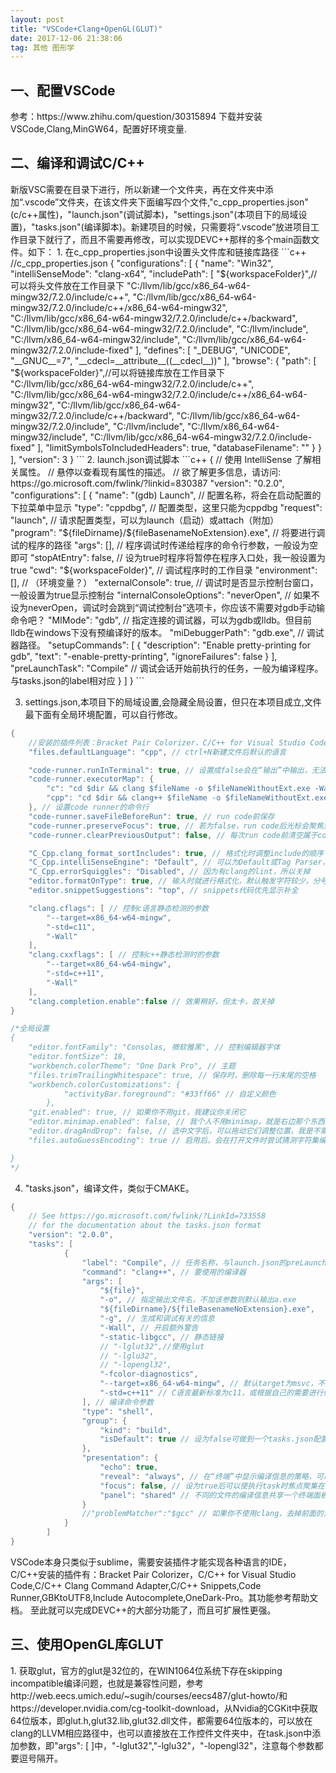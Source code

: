 ```yaml
---
layout: post
title: "VSCode+Clang+OpenGL(GLUT)"
date: 2017-12-06 21:38:06
tag: 其他 图形学
---
```

<h2>一、配置VSCode</h2>
参考：https://www.zhihu.com/question/30315894
下载并安装VSCode,Clang,MinGW64，配置好环境变量.</br>

<h2>二、编译和调试C/C++</h2>
新版VSC需要在目录下进行，所以新建一个文件夹，再在文件夹中添加“.vscode”文件夹，在该文件夹下面编写四个文件,"c_cpp_properties.json"(c/c++属性)，"launch.json"(调试脚本)，"settings.json"(本项目下的局域设置)，"tasks.json"(编译脚本)。新建项目的时候，只需要将“.vscode”放进项目工作目录下就行了，而且不需要再修改，可以实现DEVC++那样的多个main函数文件。如下：
1. 在c_cpp_properties.json中设置头文件库和链接库路径
```c++
//c_cpp_properties.json
{
    "configurations": [
        {
            "name": "Win32",
            "intelliSenseMode": "clang-x64",
            "includePath": [
                "${workspaceFolder}",//可以将头文件放在工作目录下
                "C:/llvm/lib/gcc/x86_64-w64-mingw32/7.2.0/include/c++",
                "C:/llvm/lib/gcc/x86_64-w64-mingw32/7.2.0/include/c++/x86_64-w64-mingw32",
                "C:/llvm/lib/gcc/x86_64-w64-mingw32/7.2.0/include/c++/backward",
                "C:/llvm/lib/gcc/x86_64-w64-mingw32/7.2.0/include",
                "C:/llvm/include",
                "C:/llvm/x86_64-w64-mingw32/include",
                "C:/llvm/lib/gcc/x86_64-w64-mingw32/7.2.0/include-fixed"
            ],
            "defines": [
                "_DEBUG",
                "UNICODE",
                "__GNUC__=7",
                "__cdecl=__attribute__((__cdecl__))"
            ],
            "browse": {
                "path": [
                    "${workspaceFolder}",//可以将链接库放在工作目录下
                    "C:/llvm/lib/gcc/x86_64-w64-mingw32/7.2.0/include/c++",
                    "C:/llvm/lib/gcc/x86_64-w64-mingw32/7.2.0/include/c++/x86_64-w64-mingw32",
                    "C:/llvm/lib/gcc/x86_64-w64-mingw32/7.2.0/include/c++/backward",
                    "C:/llvm/lib/gcc/x86_64-w64-mingw32/7.2.0/include",
                    "C:/llvm/include",
                    "C:/llvm/x86_64-w64-mingw32/include",
                    "C:/llvm/lib/gcc/x86_64-w64-mingw32/7.2.0/include-fixed"
                ],
                "limitSymbolsToIncludedHeaders": true,
                "databaseFilename": ""
            }
        }
    ],
    "version": 3
}
```
2. launch.json调试脚本
```c++
{
    // 使用 IntelliSense 了解相关属性。
    // 悬停以查看现有属性的描述。
    // 欲了解更多信息，请访问: https://go.microsoft.com/fwlink/?linkid=830387
    "version": "0.2.0",
    "configurations":
    [
        {
            "name": "(gdb) Launch", // 配置名称，将会在启动配置的下拉菜单中显示
            "type": "cppdbg", // 配置类型，这里只能为cppdbg
            "request": "launch", // 请求配置类型，可以为launch（启动）或attach（附加）
            "program": "${fileDirname}/${fileBasenameNoExtension}.exe", // 将要进行调试的程序的路径
            "args": [], // 程序调试时传递给程序的命令行参数，一般设为空即可
            "stopAtEntry": false, // 设为true时程序将暂停在程序入口处，我一般设置为true
            "cwd": "${workspaceFolder}", // 调试程序时的工作目录
            "environment": [], // （环境变量？）
            "externalConsole": true, // 调试时是否显示控制台窗口，一般设置为true显示控制台
            "internalConsoleOptions": "neverOpen", // 如果不设为neverOpen，调试时会跳到“调试控制台”选项卡，你应该不需要对gdb手动输命令吧？
            "MIMode": "gdb", // 指定连接的调试器，可以为gdb或lldb。但目前lldb在windows下没有预编译好的版本。
            "miDebuggerPath": "gdb.exe", // 调试器路径。
            "setupCommands": [
                {
                    "description": "Enable pretty-printing for gdb",
                    "text": "-enable-pretty-printing",
                    "ignoreFailures": false
                }
            ],
            "preLaunchTask": "Compile" // 调试会话开始前执行的任务，一般为编译程序。与tasks.json的label相对应
        }
    ]
}
```

3. settings.json,本项目下的局域设置,会隐藏全局设置，但只在本项目成立,文件最下面有全局环境配置，可以自行修改。
```c++
{
    //安装的插件列表：Bracket Pair Colorizer，C/C++ for Visual Studio Code,C/C++ Clang Command Adapter,C/C++ Snippets,Code Runner,GBKtoUTF8,Include Autocomplete,OneDark-Pro,Python
    "files.defaultLanguage": "cpp", // ctrl+N新建文件后默认的语言

    "code-runner.runInTerminal": true, // 设置成false会在“输出”中输出，无法交互
    "code-runner.executorMap": {
        "c": "cd $dir && clang $fileName -o $fileNameWithoutExt.exe -Wall -g -Og -static-libgcc -fcolor-diagnostics --target=x86_64-w64-mingw -std=c11 && $dir$fileNameWithoutExt",
        "cpp": "cd $dir && clang++ $fileName -o $fileNameWithoutExt.exe -Wall -g -Og -static-libgcc -fcolor-diagnostics --target=x86_64-w64-mingw -std=c++17 && $dir$fileNameWithoutExt"
    }, // 设置code runner的命令行
    "code-runner.saveFileBeforeRun": true, // run code前保存
    "code-runner.preserveFocus": true, // 若为false，run code后光标会聚焦到终端上。如果需要频繁输入数据可设为false
    "code-runner.clearPreviousOutput": false, // 每次run code前清空属于code runner的终端消息

    "C_Cpp.clang_format_sortIncludes": true, // 格式化时调整include的顺序（按字母排序）
    "C_Cpp.intelliSenseEngine": "Default", // 可以为Default或Tag Parser，后者较老，功能较简单。具体差别参考cpptools插件文档
    "C_Cpp.errorSquiggles": "Disabled", // 因为有clang的lint，所以关掉
    "editor.formatOnType": true, // 输入时就进行格式化，默认触发字符较少，分号可以触发
    "editor.snippetSuggestions": "top", // snippets代码优先显示补全

    "clang.cflags": [ // 控制c语言静态检测的参数
        "--target=x86_64-w64-mingw",
        "-std=c11",
        "-Wall"
    ],
    "clang.cxxflags": [ // 控制c++静态检测时的参数
        "--target=x86_64-w64-mingw",
        "-std=c++11",
        "-Wall"
    ],
    "clang.completion.enable":false // 效果稍好，但太卡，故关掉
}

/*全局设置
{
    "editor.fontFamily": "Consolas, 微软雅黑", // 控制编辑器字体
    "editor.fontSize": 18,
    "workbench.colorTheme": "One Dark Pro", // 主题
    "files.trimTrailingWhitespace": true, // 保存时，删除每一行末尾的空格
    "workbench.colorCustomizations": {
            "activityBar.foreground": "#33ff66" // 自定义颜色
        },
    "git.enabled": true, // 如果你不用git，我建议你关闭它
    "editor.minimap.enabled": false, // 我个人不用minimap，就是右边那个东西
    "editor.dragAndDrop": false, // 选中文字后，可以拖动它们调整位置。我是不需要
    "files.autoGuessEncoding": true // 启用后，会在打开文件时尝试猜测字符集编码

}
*/
```

4. "tasks.json"，编译文件，类似于CMAKE。
```c++
{
    // See https://go.microsoft.com/fwlink/?LinkId=733558
    // for the documentation about the tasks.json format
    "version": "2.0.0",
    "tasks": [
            {
                "label": "Compile", // 任务名称，与launch.json的preLaunchTask相对应
                "command": "clang++", // 要使用的编译器
                "args": [
                    "${file}",
                    "-o", // 指定输出文件名，不加该参数则默认输出a.exe
                    "${fileDirname}/${fileBasenameNoExtension}.exe",
                    "-g", // 生成和调试有关的信息
                    "-Wall", // 开启额外警告
                    "-static-libgcc", // 静态链接
                    // "-lglut32",//使用glut
                    // "-lglu32",
                    // "-lopengl32",
                    "-fcolor-diagnostics",
                    "--target=x86_64-w64-mingw", // 默认target为msvc，不加这一条就会找不到头文件
                    "-std=c++11" // C语言最新标准为c11，或根据自己的需要进行修改
                ], // 编译命令参数
                "type": "shell",
                "group": {
                    "kind": "build",
                    "isDefault": true // 设为false可做到一个tasks.json配置多个编译指令，需要自己修改本文件，我这里不多提
                },
                "presentation": {
                    "echo": true,
                    "reveal": "always", // 在“终端”中显示编译信息的策略，可以为always，silent，never。具体参见VSC的文档
                    "focus": false, // 设为true后可以使执行task时焦点聚集在终端，但对编译c和c++来说，设为true没有意义
                    "panel": "shared" // 不同的文件的编译信息共享一个终端面板
                }
                //"problemMatcher":"$gcc" // 如果你不使用clang，去掉前面的注释符，并在上一条之后加个逗号。照着我的教程做的不需要改（也可以把这行删去)
            }
        ]
}
```

VSCode本身只类似于sublime，需要安装插件才能实现各种语言的IDE，C/C++安装的插件有：Bracket Pair Colorizer，C/C++ for Visual Studio Code,C/C++ Clang Command Adapter,C/C++ Snippets,Code Runner,GBKtoUTF8,Include Autocomplete,OneDark-Pro。其功能参考帮助文档。
至此就可以完成DEVC++的大部分功能了，而且可扩展性更强。

 <h2>三、使用OpenGL库GLUT</h2>
 1. 获取glut，官方的glut是32位的，在WIN1064位系统下存在skipping incompatible编译问题，也就是兼容性问题，参考http://web.eecs.umich.edu/~sugih/courses/eecs487/glut-howto/和https://developer.nvidia.com/cg-toolkit-download，从Nvidia的CGKit中获取64位版本，即glut.h,glut32.lib,glut32.dll文件，都需要64位版本的，可以放在clang的LLVM相应路径中，也可以直接放在工作控件文件夹中，在task.json中添加参数，即"args": [   ]中，"-lglut32","-lglu32"，"-lopengl32"，注意每个参数都要逗号隔开。